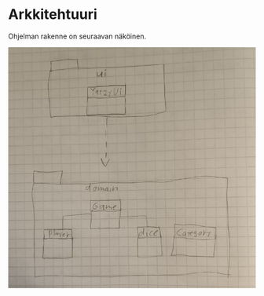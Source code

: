 
# Arkkitehtuuri

Ohjelman rakenne on seuraavan näköinen.

![imgage](https://github.com/olevaltt/ot-harjoitustyo_syksy_2021/blob/master/dokumentaatio/kuvat/pakkauskaavio.jpg)
